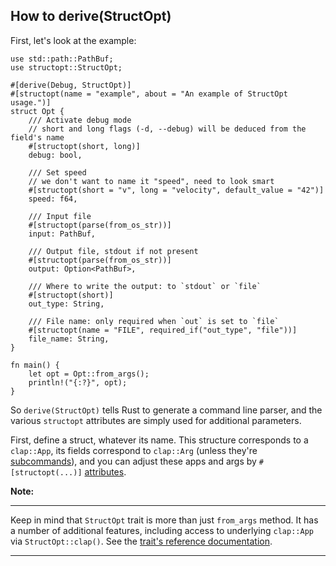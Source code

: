 ## How to derive(StructOpt)

First, let's look at the example:

```rust,should_panic
use std::path::PathBuf;
use structopt::StructOpt;

#[derive(Debug, StructOpt)]
#[structopt(name = "example", about = "An example of StructOpt usage.")]
struct Opt {
    /// Activate debug mode
    // short and long flags (-d, --debug) will be deduced from the field's name
    #[structopt(short, long)]
    debug: bool,

    /// Set speed
    // we don't want to name it "speed", need to look smart
    #[structopt(short = "v", long = "velocity", default_value = "42")]
    speed: f64,

    /// Input file
    #[structopt(parse(from_os_str))]
    input: PathBuf,

    /// Output file, stdout if not present
    #[structopt(parse(from_os_str))]
    output: Option<PathBuf>,

    /// Where to write the output: to `stdout` or `file`
    #[structopt(short)]
    out_type: String,

    /// File name: only required when `out` is set to `file`
    #[structopt(name = "FILE", required_if("out_type", "file"))]
    file_name: String,
}

fn main() {
    let opt = Opt::from_args();
    println!("{:?}", opt);
}
```

So `derive(StructOpt)` tells Rust to generate a command line parser,
and the various `structopt` attributes are simply
used for additional parameters.

First, define a struct, whatever its name. This structure
corresponds to a `clap::App`, its fields correspond to `clap::Arg`
(unless they're [subcommands](#subcommands)),
and you can adjust these apps and args by `#[structopt(...)]` [attributes](#attributes).

**Note:**
_________________
Keep in mind that `StructOpt` trait is more than just `from_args` method.
It has a number of additional features, including access to underlying
`clap::App` via `StructOpt::clap()`. See the
[trait's reference documentation](trait.StructOpt.html).
_________________
